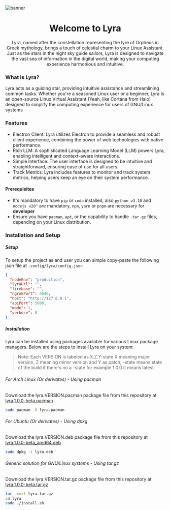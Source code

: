 ![banner](./.doc/assets/banner.png)

<div align="center">

# Welcome to Lyra

Lyra, named after the constellation representing the lyre of Orpheus in Greek mythology, brings a touch of celestial charm to your Linux Assistant. Just as the stars in the night sky guide sailors, Lyra is designed to navigate the vast sea of information in the digital world, making your computing experience harmonious and intuitive.

</div>

### What is Lyra?

Lyra acts as a guiding star, providing intuitive assistance and streamlining common tasks. Whether you're a seasoned Linux user or a beginner, Lyra is an open-source Linux Virtual Assistant (Yeah, like Cortana from Halo) designed to simplify the computing experience for users of GNU/Linux systems

### Features

- Electron Client: Lyra utilizes Electron to provide a seamless and robust client experience, combining the power of web technologies with native performance.
- Rich LLM: A sophisticated Language Learning Model (LLM) powers Lyra, enabling intelligent and context-aware interactions.
- Simple Interface: The user interface is designed to be intuitive and straightforward, ensuring ease of use for all users.
- Track Metrics: Lyra includes features to monitor and track system metrics, helping users keep an eye on their system performance.

#### Prerequisites

- It's mandatory to have `pip` or `coda` installed, also `python v3.10` and `nodejs v20^` are mandatory, `npm`, `yarn` or `pnpm` are necessary for **developer**
- Ensure you have `pacman`, `apt`, or the capability to handle `.tar.gz` files, depending on your Linux distribution.

### Installation and Setup

##### Setup

To setup the project as and user you can simple copy-paste the following json file at `.config/lyra/config.json`

```json
{
  "nodeEnv": "production",
  "lyraUrl": "",
  "firebase": "",
  "ngrokPort": 4040,
  "host": "http://127.0.0.1",
  "apiPort": 5000,
  "mode": 1,
  "verbose": 0
}
```

##### Installation

Lyra can be installed using packages available for various Linux package managers. Below are the steps to install Lyra on your system:

> Note: Each VERSION is labeled as X.Z.Y-state X meaning major version, Z meaning minor version and Y as patch; -state means state of the build if there's no a -state for example 1.0.0 it means latest

###### For Arch Linux (Or derivates) - Using pacman

Download the lyra.VERSION.pacman package file from this repository at [lyra.1.0.0-beta.pacman](https://github.com/AndresMpa/lyra/releases/download/beta/lyra-1.0.0-beta.pacman)

```sh
sudo pacman -U lyra.pacman
```

###### For Ubuntu (Or derivates) - Using dpkg

Download the lyra.VERSION.deb package file from this repository at [lyra.1.0.0-beta_amd64.deb](https://github.com/AndresMpa/lyra/releases/download/beta/lyra_1.0.0-beta_amd64.deb)

```sh
sudo dpkg -i lyra.deb
```

###### Generic solution for GNU/Linux systems - Using tar.gz

Download the lyra.VERSION.tar.gz package file from this repository at [lyra.1.0.0-beta.tar.gz](https://github.com/AndresMpa/lyra/releases/download/beta/lyra-1.0.0-beta.tar.gz)

```sh
tar -xvzf lyra.tar.gz
cd lyra
sudo ./install.sh
```
